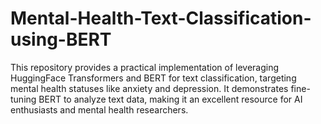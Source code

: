 # Mental-Health-Text-Classification-using-BERT
This repository provides a practical implementation of leveraging HuggingFace Transformers and BERT for text classification, targeting mental health statuses like anxiety and depression. It demonstrates fine-tuning BERT to analyze text data, making it an excellent resource for AI enthusiasts and mental health researchers.
